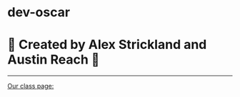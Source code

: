 # dev-oscar
# :star2: Created by Alex Strickland and Austin Reach :star2:

---
[Our class page:](studious-robot.herokuapp.com/)
